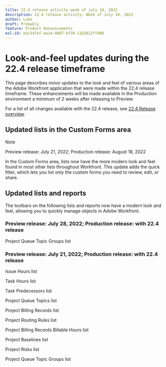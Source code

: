 ```yaml
---
title: 22.4 release activity week of july 18, 2022
description: 22.4 release activity: Week of July 18, 2022
author: Luke
draft: Probably
feature: Product Announcements
exl-id: e5c347ef-aa14-4607-bf30-11b2812ff40d
---
```

# Look-and-feel updates during the 22.4 release timeframe

This page describes minor updates to the look and feel of various areas of the Adobe Workfront application that were made within the 22.4 release timeframe. These enhancements will be made available in the Production environment a minimum of 2 weeks after releasing to Preview.

For a list of all changes available with the 22.4 release, see [22.4 Release overview](/help/quicksilver/product-announcements/product-releases/22.4-release-activity/22-4-release-overview.md).

## Updated lists in the Custom Forms area

>[!NOTE]
>
>Preview release: July 21, 2022; Production release: August 18, 2022

In the Custom Forms area, lists now have the more modern look and feel found in most other lists throughout Workfront. This update adds the quick filter, which lets you list only the custom forms you need to review, edit, or share.

## Updated lists and reports

The toolbars on the following lists and reports now have a modern look and feel, allowing you to quickly manage objects in Adobe Workfront.

### Preview release: July 28, 2022; Production release: with 22.4 release

Project Queue Topic Groups list

### Preview release: July 21, 2022; Production release: with 22.4 release

Issue Hours list

Task Hours list

Task Predecessors list

Project Queue Topics list

Project Billing Records list

Project Routing Rules list

Project Billing Records Billable Hours list

Project Baselines list

Project Risks list

Project Queue Topic Groups list
